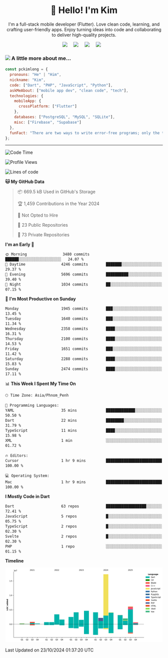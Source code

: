 <h1 align="center">👋 Hello! I'm Kim</h1>

<p align="center">
   I'm a full-stack mobile developer (Flutter). Love clean code, learning, and crafting user-friendly apps. Enjoy turning ideas into code and collaborating to deliver high-quality projects.
</p>

<p align="center">
  <a href="mailto:pochkimlong88@gmail.com"><img src="https://img.shields.io/badge/gmail-%23D14836.svg?&style=for-the-badge&logo=gmail&logoColor=white" /></a>&nbsp;&nbsp;&nbsp;&nbsp;
  <a href="https://t.me/pochkimlong/"><img src="https://img.shields.io/badge/telegram-%230077B5.svg?&style=for-the-badge&logo=telegram&logoColor=white" /></a>&nbsp;&nbsp;&nbsp;&nbsp;
  <a href="https://www.youtube.com/@PochKimlong/"><img src="https://img.shields.io/badge/youtube-%23dc2743.svg?&style=for-the-badge&logo=youtube&logoColor=white" /></a>&nbsp;&nbsp;&nbsp;&nbsp;
  <a href="https://www.tiktok.com/@pckimlong/"><img src="https://img.shields.io/badge/tiktok-%23000000.svg?&style=for-the-badge&logo=tiktok&logoColor=white" /></a>&nbsp;&nbsp;&nbsp;&nbsp;
</p>

### <img src="https://media.giphy.com/media/VgCDAzcKvsR6OM0uWg/giphy.gif" width="50"> A little more about me...  

```javascript
const pckimlong = {
  pronouns: "He" | "Him",
  nickname: "Kim",
  code: ["Dart", "PHP", "JavaScript", "Python"],
  askMeAbout: ["mobile app dev", "clean code", "tech"],
  technologies: {
    mobileApp: {
      crossPlatform: ["Flutter"]
    },
    databases: ["PostgreSQL", "MySQL", "SQLite"],
    misc: ["Firebase", "Supabase"]
  },
  funFact: "There are two ways to write error-free programs; only the third one works."
};
```
---

<!--START_SECTION:waka-->
![Code Time](http://img.shields.io/badge/Code%20Time-613%20hrs%2044%20mins-blue)

![Profile Views](http://img.shields.io/badge/Profile%20Views-0-blue)

![Lines of code](https://img.shields.io/badge/From%20Hello%20World%20I%27ve%20Written-26.5%20million%20lines%20of%20code-blue)

**🐱 My GitHub Data** 

> 📦 669.5 kB Used in GitHub's Storage 
 > 
> 🏆 1,459 Contributions in the Year 2024
 > 
> 🚫 Not Opted to Hire
 > 
> 📜 23 Public Repositories 
 > 
> 🔑 73 Private Repositories 
 > 
**I'm an Early 🐤** 

```text
🌞 Morning                3480 commits        ██████░░░░░░░░░░░░░░░░░░░   24.07 % 
🌆 Daytime                4246 commits        ███████░░░░░░░░░░░░░░░░░░   29.37 % 
🌃 Evening                5696 commits        ██████████░░░░░░░░░░░░░░░   39.40 % 
🌙 Night                  1034 commits        ██░░░░░░░░░░░░░░░░░░░░░░░   07.15 % 
```
📅 **I'm Most Productive on Sunday** 

```text
Monday                   1945 commits        ███░░░░░░░░░░░░░░░░░░░░░░   13.45 % 
Tuesday                  1640 commits        ███░░░░░░░░░░░░░░░░░░░░░░   11.34 % 
Wednesday                2358 commits        ████░░░░░░░░░░░░░░░░░░░░░   16.31 % 
Thursday                 2100 commits        ████░░░░░░░░░░░░░░░░░░░░░   14.53 % 
Friday                   1651 commits        ███░░░░░░░░░░░░░░░░░░░░░░   11.42 % 
Saturday                 2288 commits        ████░░░░░░░░░░░░░░░░░░░░░   15.83 % 
Sunday                   2474 commits        ████░░░░░░░░░░░░░░░░░░░░░   17.11 % 
```


📊 **This Week I Spent My Time On** 

```text
🕑︎ Time Zone: Asia/Phnom_Penh

💬 Programming Languages: 
YAML                     35 mins             █████████████░░░░░░░░░░░░   50.50 % 
Dart                     22 mins             ████████░░░░░░░░░░░░░░░░░   31.79 % 
TypeScript               11 mins             ████░░░░░░░░░░░░░░░░░░░░░   15.98 % 
XML                      1 min               ░░░░░░░░░░░░░░░░░░░░░░░░░   01.72 % 

🔥 Editors: 
Cursor                   1 hr 9 mins         █████████████████████████   100.00 % 

💻 Operating System: 
Mac                      1 hr 9 mins         █████████████████████████   100.00 % 
```

**I Mostly Code in Dart** 

```text
Dart                     63 repos            ██████████████████░░░░░░░   72.41 % 
JavaScript               5 repos             █░░░░░░░░░░░░░░░░░░░░░░░░   05.75 % 
TypeScript               2 repos             █░░░░░░░░░░░░░░░░░░░░░░░░   02.30 % 
Svelte                   2 repos             █░░░░░░░░░░░░░░░░░░░░░░░░   02.30 % 
PHP                      1 repo              ░░░░░░░░░░░░░░░░░░░░░░░░░   01.15 % 
```



**Timeline**

![Lines of Code chart](https://raw.githubusercontent.com/pckimlong/pckimlong/main/assets/bar_graph.png)


 Last Updated on 23/10/2024 01:37:20 UTC
<!--END_SECTION:waka-->

<!---
PochKimlong/PochKimlong is a ✨ special ✨ repository because its `README.md` (this file) appears on your GitHub profile.
You can click the Preview link to take a look at your changes.
--->
